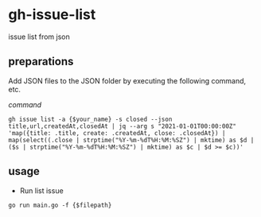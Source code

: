 # gh-issue-list
issue list from json

## preparations

Add JSON files to the JSON folder by executing the following command, etc.

_command_

```
gh issue list -a {$your_name} -s closed --json title,url,createdAt,closedAt | jq --arg s "2021-01-01T00:00:00Z" 'map({title: .title, create: .createdAt, close: .closedAt}) | map(select((.close | strptime("%Y-%m-%dT%H:%M:%SZ") | mktime) as $d | ($s | strptime("%Y-%m-%dT%H:%M:%SZ") | mktime) as $c | $d >= $c))'
```

## usage

- Run list issue

`go run main.go -f {$filepath}`

